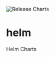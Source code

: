 ![Release Charts](https://github.com/HolbornScuba/helm/workflows/Release%20Charts/badge.svg)
# helm
Helm Charts
